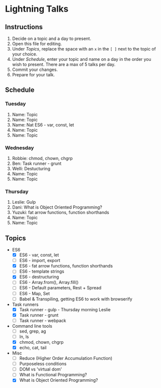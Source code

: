 # Lightning Talks

## Instructions

1. Decide on a topic and a day to present.
2. Open this file for editing.
3. Under _Topics_, replace the space with an `x` in the `[ ]` next to the topic of your choice.
4. Under _Schedule_, enter your topic and name on a day in the order you wish to present. There are a max of 5 talks per day.
5. Commit your changes.
6. Prepare for your talk.


## Schedule

### Tuesday

1. Name: Topic
2. Name: Topic
3. Name: Nat ES6 - var, const, let
4. Name: Topic
5. Name: Topic


### Wednesday

1. Robbie: chmod, chown, chgrp
2. Ben: Task runner - grunt
3. Welli: Destucturing
4. Name: Topic
5. Name: Topic


### Thursday

1. Leslie: Gulp
2. Dani: What is Object Oriented Programming?
3. Yuzuki: fat arrow functions, function shorthands
4. Name: Topic
5. Name: Topic


## Topics

* ES6
  * [x] ES6 - var, const, let
  * [ ] ES6 - import, export
  * [x] ES6 - fat arrow functions, function shorthands
  * [ ] ES6 - template strings
  * [x] ES6 - destructuring
  * [ ] ES6 - Array.from(), Array.fill()
  * [ ] ES6 - Default parameters, Rest + Spread
  * [ ] ES6 - Map, Set
  * [ ] Babel & Transpiling, getting ES6 to work with browserify

* Task runners
  * [x] Task runner - gulp - Thursday morning Leslie
  * [x] Task runner - grunt
  * [ ] Task runner - webpack

* Command line tools
  * [ ] sed, grep, ag
  * [ ] ln, ls
  * [x] chmod, chown, chgrp
  * [x] echo, cat, tail

* Misc
  * [ ] Reduce (Higher Order Accumulation Function)
  * [ ] Purposeless conditions
  * [ ] DOM vs 'virtual dom'
  * [ ] What is Functional Programming?
  * [x] What is Object Oriented Programming?
